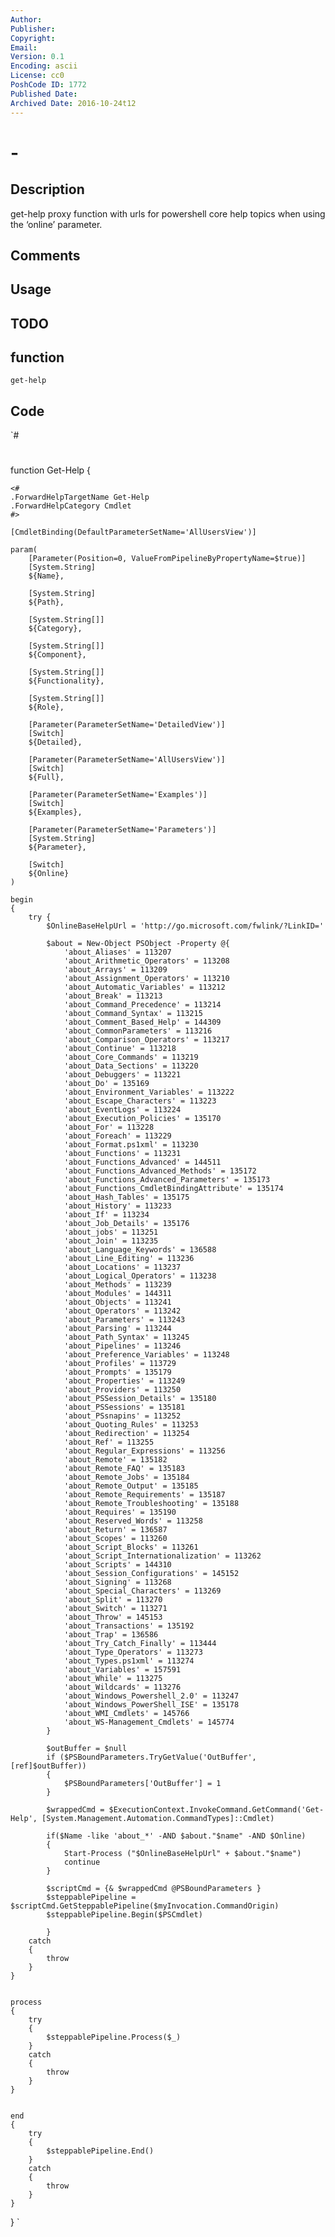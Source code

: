 ```yaml
---
Author: 
Publisher: 
Copyright: 
Email: 
Version: 0.1
Encoding: ascii
License: cc0
PoshCode ID: 1772
Published Date: 
Archived Date: 2016-10-24t12
---
```


#  - 

## Description

get-help proxy function with urls for powershell core help topics when using the ‘online’ parameter.

## Comments



## Usage



## TODO



## function

`get-help`

## Code

`#
 #
 function Get-Help
 {
 
 	<#
 	.ForwardHelpTargetName Get-Help
 	.ForwardHelpCategory Cmdlet
 	#>
 
 	[CmdletBinding(DefaultParameterSetName='AllUsersView')]
 	
 	param(
 		[Parameter(Position=0, ValueFromPipelineByPropertyName=$true)]
 		[System.String]
 		${Name},
 
 		[System.String]
 		${Path},
 
 		[System.String[]]
 		${Category},
 
 		[System.String[]]
 		${Component},
 
 		[System.String[]]
 		${Functionality},
 
 		[System.String[]]
 		${Role},
 
 		[Parameter(ParameterSetName='DetailedView')]
 		[Switch]
 		${Detailed},
 
 		[Parameter(ParameterSetName='AllUsersView')]
 		[Switch]
 		${Full},
 
 		[Parameter(ParameterSetName='Examples')]
 		[Switch]
 		${Examples},
 
 		[Parameter(ParameterSetName='Parameters')]
 		[System.String]
 		${Parameter},
 
 		[Switch]
 		${Online}
 	)
 
 	begin
 	{
 		try {
 			$OnlineBaseHelpUrl = 'http://go.microsoft.com/fwlink/?LinkID='
 
 			$about = New-Object PSObject -Property @{
 				'about_Aliases' = 113207
 				'about_Arithmetic_Operators' = 113208
 				'about_Arrays' = 113209
 				'about_Assignment_Operators' = 113210
 				'about_Automatic_Variables' = 113212
 				'about_Break' = 113213
 				'about_Command_Precedence' = 113214
 				'about_Command_Syntax' = 113215
 				'about_Comment_Based_Help' = 144309
 				'about_CommonParameters' = 113216
 				'about_Comparison_Operators' = 113217
 				'about_Continue' = 113218
 				'about_Core_Commands' = 113219
 				'about_Data_Sections' = 113220
 				'about_Debuggers' = 113221
 				'about_Do' = 135169
 				'about_Environment_Variables' = 113222
 				'about_Escape_Characters' = 113223
 				'about_EventLogs' = 113224
 				'about_Execution_Policies' = 135170
 				'about_For' = 113228
 				'about_Foreach' = 113229
 				'about_Format.ps1xml' = 113230
 				'about_Functions' = 113231
 				'about_Functions_Advanced' = 144511
 				'about_Functions_Advanced_Methods' = 135172
 				'about_Functions_Advanced_Parameters' = 135173
 				'about_Functions_CmdletBindingAttribute' = 135174
 				'about_Hash_Tables' = 135175
 				'about_History' = 113233
 				'about_If' = 113234
 				'about_Job_Details' = 135176
 				'about_jobs' = 113251
 				'about_Join' = 113235
 				'about_Language_Keywords' = 136588
 				'about_Line_Editing' = 113236
 				'about_Locations' = 113237
 				'about_Logical_Operators' = 113238
 				'about_Methods' = 113239
 				'about_Modules' = 144311
 				'about_Objects' = 113241
 				'about_Operators' = 113242
 				'about_Parameters' = 113243
 				'about_Parsing' = 113244
 				'about_Path_Syntax' = 113245
 				'about_Pipelines' = 113246
 				'about_Preference_Variables' = 113248
 				'about_Profiles' = 113729
 				'about_Prompts' = 135179
 				'about_Properties' = 113249
 				'about_Providers' = 113250
 				'about_PSSession_Details' = 135180
 				'about_PSSessions' = 135181
 				'about_PSsnapins' = 113252
 				'about_Quoting_Rules' = 113253
 				'about_Redirection' = 113254
 				'about_Ref' = 113255
 				'about_Regular_Expressions' = 113256
 				'about_Remote' = 135182
 				'about_Remote_FAQ' = 135183
 				'about_Remote_Jobs' = 135184
 				'about_Remote_Output' = 135185
 				'about_Remote_Requirements' = 135187
 				'about_Remote_Troubleshooting' = 135188
 				'about_Requires' = 135190
 				'about_Reserved_Words' = 113258
 				'about_Return' = 136587
 				'about_Scopes' = 113260
 				'about_Script_Blocks' = 113261
 				'about_Script_Internationalization' = 113262
 				'about_Scripts' = 144310
 				'about_Session_Configurations' = 145152
 				'about_Signing' = 113268
 				'about_Special_Characters' = 113269
 				'about_Split' = 113270
 				'about_Switch' = 113271
 				'about_Throw' = 145153
 				'about_Transactions' = 135192
 				'about_Trap' = 136586
 				'about_Try_Catch_Finally' = 113444
 				'about_Type_Operators' = 113273
 				'about_Types.ps1xml' = 113274
 				'about_Variables' = 157591
 				'about_While' = 113275
 				'about_Wildcards' = 113276
 				'about_Windows_Powershell_2.0' = 113247
 				'about_Windows_PowerShell_ISE' = 135178
 				'about_WMI_Cmdlets' = 145766
 				'about_WS-Management_Cmdlets' = 145774
 			}
 
 			$outBuffer = $null
 			if ($PSBoundParameters.TryGetValue('OutBuffer', [ref]$outBuffer))
 			{
 				$PSBoundParameters['OutBuffer'] = 1
 			}
 
 			$wrappedCmd = $ExecutionContext.InvokeCommand.GetCommand('Get-Help', [System.Management.Automation.CommandTypes]::Cmdlet)
 
 			if($Name -like 'about_*' -AND $about."$name" -AND $Online)
 			{
 				Start-Process ("$OnlineBaseHelpUrl" + $about."$name")
 				continue
 			}
 
 			$scriptCmd = {& $wrappedCmd @PSBoundParameters }
 			$steppablePipeline = $scriptCmd.GetSteppablePipeline($myInvocation.CommandOrigin)
 			$steppablePipeline.Begin($PSCmdlet)
 
 			} 
 		catch
 		{
 			throw
 		}
 	}
 
 	
 	process
 	{
 		try
 		{        
 			$steppablePipeline.Process($_)
 		}
 		catch 
 		{
 			throw
 		}
 	}
 
 	
 	end
 	{
 		try 
 		{
 			$steppablePipeline.End()
 		}
 		catch 
 		{
 			throw
 		}
 	}
 }
`

